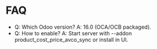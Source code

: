 # FAQ

- Q: Which Odoo version? A: 16.0 (OCA/OCB packaged).
- Q: How to enable? A: Start server with --addon product_cost_price_avco_sync or install in UI.

